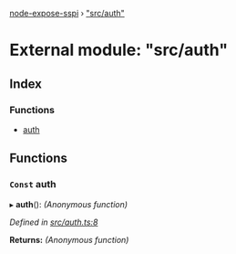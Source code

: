 [node-expose-sspi](../README.md) › ["src/auth"](_src_auth_.md)

# External module: "src/auth"

## Index

### Functions

* [auth](_src_auth_.md#const-auth)

## Functions

### `Const` auth

▸ **auth**(): *(Anonymous function)*

*Defined in [src/auth.ts:8](https://github.com/jlguenego/node-expose-sspi/blob/db77f1b/src/auth.ts#L8)*

**Returns:** *(Anonymous function)*
